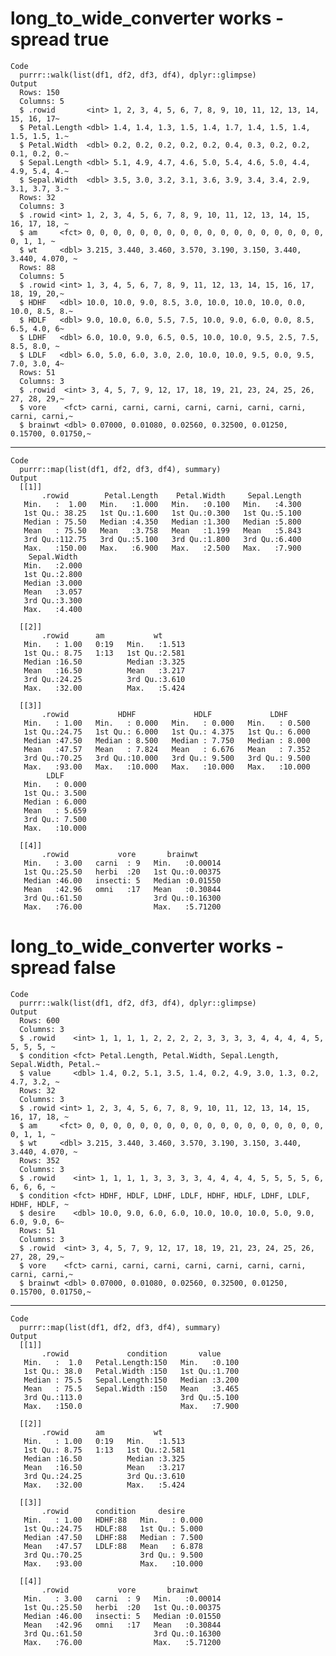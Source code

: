 # long_to_wide_converter works - spread true

    Code
      purrr::walk(list(df1, df2, df3, df4), dplyr::glimpse)
    Output
      Rows: 150
      Columns: 5
      $ .rowid       <int> 1, 2, 3, 4, 5, 6, 7, 8, 9, 10, 11, 12, 13, 14, 15, 16, 17~
      $ Petal.Length <dbl> 1.4, 1.4, 1.3, 1.5, 1.4, 1.7, 1.4, 1.5, 1.4, 1.5, 1.5, 1.~
      $ Petal.Width  <dbl> 0.2, 0.2, 0.2, 0.2, 0.2, 0.4, 0.3, 0.2, 0.2, 0.1, 0.2, 0.~
      $ Sepal.Length <dbl> 5.1, 4.9, 4.7, 4.6, 5.0, 5.4, 4.6, 5.0, 4.4, 4.9, 5.4, 4.~
      $ Sepal.Width  <dbl> 3.5, 3.0, 3.2, 3.1, 3.6, 3.9, 3.4, 3.4, 2.9, 3.1, 3.7, 3.~
      Rows: 32
      Columns: 3
      $ .rowid <int> 1, 2, 3, 4, 5, 6, 7, 8, 9, 10, 11, 12, 13, 14, 15, 16, 17, 18, ~
      $ am     <fct> 0, 0, 0, 0, 0, 0, 0, 0, 0, 0, 0, 0, 0, 0, 0, 0, 0, 0, 0, 1, 1, ~
      $ wt     <dbl> 3.215, 3.440, 3.460, 3.570, 3.190, 3.150, 3.440, 3.440, 4.070, ~
      Rows: 88
      Columns: 5
      $ .rowid <int> 1, 3, 4, 5, 6, 7, 8, 9, 11, 12, 13, 14, 15, 16, 17, 18, 19, 20,~
      $ HDHF   <dbl> 10.0, 10.0, 9.0, 8.5, 3.0, 10.0, 10.0, 10.0, 0.0, 10.0, 8.5, 8.~
      $ HDLF   <dbl> 9.0, 10.0, 6.0, 5.5, 7.5, 10.0, 9.0, 6.0, 0.0, 8.5, 6.5, 4.0, 6~
      $ LDHF   <dbl> 6.0, 10.0, 9.0, 6.5, 0.5, 10.0, 10.0, 9.5, 2.5, 7.5, 8.5, 8.0, ~
      $ LDLF   <dbl> 6.0, 5.0, 6.0, 3.0, 2.0, 10.0, 10.0, 9.5, 0.0, 9.5, 7.0, 3.0, 4~
      Rows: 51
      Columns: 3
      $ .rowid  <int> 3, 4, 5, 7, 9, 12, 17, 18, 19, 21, 23, 24, 25, 26, 27, 28, 29,~
      $ vore    <fct> carni, carni, carni, carni, carni, carni, carni, carni, carni,~
      $ brainwt <dbl> 0.07000, 0.01080, 0.02560, 0.32500, 0.01250, 0.15700, 0.01750,~

---

    Code
      purrr::map(list(df1, df2, df3, df4), summary)
    Output
      [[1]]
           .rowid        Petal.Length    Petal.Width     Sepal.Length  
       Min.   :  1.00   Min.   :1.000   Min.   :0.100   Min.   :4.300  
       1st Qu.: 38.25   1st Qu.:1.600   1st Qu.:0.300   1st Qu.:5.100  
       Median : 75.50   Median :4.350   Median :1.300   Median :5.800  
       Mean   : 75.50   Mean   :3.758   Mean   :1.199   Mean   :5.843  
       3rd Qu.:112.75   3rd Qu.:5.100   3rd Qu.:1.800   3rd Qu.:6.400  
       Max.   :150.00   Max.   :6.900   Max.   :2.500   Max.   :7.900  
        Sepal.Width   
       Min.   :2.000  
       1st Qu.:2.800  
       Median :3.000  
       Mean   :3.057  
       3rd Qu.:3.300  
       Max.   :4.400  
      
      [[2]]
           .rowid      am           wt       
       Min.   : 1.00   0:19   Min.   :1.513  
       1st Qu.: 8.75   1:13   1st Qu.:2.581  
       Median :16.50          Median :3.325  
       Mean   :16.50          Mean   :3.217  
       3rd Qu.:24.25          3rd Qu.:3.610  
       Max.   :32.00          Max.   :5.424  
      
      [[3]]
           .rowid           HDHF             HDLF             LDHF       
       Min.   : 1.00   Min.   : 0.000   Min.   : 0.000   Min.   : 0.500  
       1st Qu.:24.75   1st Qu.: 6.000   1st Qu.: 4.375   1st Qu.: 6.000  
       Median :47.50   Median : 8.500   Median : 7.750   Median : 8.000  
       Mean   :47.57   Mean   : 7.824   Mean   : 6.676   Mean   : 7.352  
       3rd Qu.:70.25   3rd Qu.:10.000   3rd Qu.: 9.500   3rd Qu.: 9.500  
       Max.   :93.00   Max.   :10.000   Max.   :10.000   Max.   :10.000  
            LDLF       
       Min.   : 0.000  
       1st Qu.: 3.500  
       Median : 6.000  
       Mean   : 5.659  
       3rd Qu.: 7.500  
       Max.   :10.000  
      
      [[4]]
           .rowid           vore       brainwt       
       Min.   : 3.00   carni  : 9   Min.   :0.00014  
       1st Qu.:25.50   herbi  :20   1st Qu.:0.00375  
       Median :46.00   insecti: 5   Median :0.01550  
       Mean   :42.96   omni   :17   Mean   :0.30844  
       3rd Qu.:61.50                3rd Qu.:0.16300  
       Max.   :76.00                Max.   :5.71200  
      

# long_to_wide_converter works - spread false

    Code
      purrr::walk(list(df1, df2, df3, df4), dplyr::glimpse)
    Output
      Rows: 600
      Columns: 3
      $ .rowid    <int> 1, 1, 1, 1, 2, 2, 2, 2, 3, 3, 3, 3, 4, 4, 4, 4, 5, 5, 5, 5, ~
      $ condition <fct> Petal.Length, Petal.Width, Sepal.Length, Sepal.Width, Petal.~
      $ value     <dbl> 1.4, 0.2, 5.1, 3.5, 1.4, 0.2, 4.9, 3.0, 1.3, 0.2, 4.7, 3.2, ~
      Rows: 32
      Columns: 3
      $ .rowid <int> 1, 2, 3, 4, 5, 6, 7, 8, 9, 10, 11, 12, 13, 14, 15, 16, 17, 18, ~
      $ am     <fct> 0, 0, 0, 0, 0, 0, 0, 0, 0, 0, 0, 0, 0, 0, 0, 0, 0, 0, 0, 1, 1, ~
      $ wt     <dbl> 3.215, 3.440, 3.460, 3.570, 3.190, 3.150, 3.440, 3.440, 4.070, ~
      Rows: 352
      Columns: 3
      $ .rowid    <int> 1, 1, 1, 1, 3, 3, 3, 3, 4, 4, 4, 4, 5, 5, 5, 5, 6, 6, 6, 6, ~
      $ condition <fct> HDHF, HDLF, LDHF, LDLF, HDHF, HDLF, LDHF, LDLF, HDHF, HDLF, ~
      $ desire    <dbl> 10.0, 9.0, 6.0, 6.0, 10.0, 10.0, 10.0, 5.0, 9.0, 6.0, 9.0, 6~
      Rows: 51
      Columns: 3
      $ .rowid  <int> 3, 4, 5, 7, 9, 12, 17, 18, 19, 21, 23, 24, 25, 26, 27, 28, 29,~
      $ vore    <fct> carni, carni, carni, carni, carni, carni, carni, carni, carni,~
      $ brainwt <dbl> 0.07000, 0.01080, 0.02560, 0.32500, 0.01250, 0.15700, 0.01750,~

---

    Code
      purrr::map(list(df1, df2, df3, df4), summary)
    Output
      [[1]]
           .rowid             condition       value      
       Min.   :  1.0   Petal.Length:150   Min.   :0.100  
       1st Qu.: 38.0   Petal.Width :150   1st Qu.:1.700  
       Median : 75.5   Sepal.Length:150   Median :3.200  
       Mean   : 75.5   Sepal.Width :150   Mean   :3.465  
       3rd Qu.:113.0                      3rd Qu.:5.100  
       Max.   :150.0                      Max.   :7.900  
      
      [[2]]
           .rowid      am           wt       
       Min.   : 1.00   0:19   Min.   :1.513  
       1st Qu.: 8.75   1:13   1st Qu.:2.581  
       Median :16.50          Median :3.325  
       Mean   :16.50          Mean   :3.217  
       3rd Qu.:24.25          3rd Qu.:3.610  
       Max.   :32.00          Max.   :5.424  
      
      [[3]]
           .rowid      condition     desire      
       Min.   : 1.00   HDHF:88   Min.   : 0.000  
       1st Qu.:24.75   HDLF:88   1st Qu.: 5.000  
       Median :47.50   LDHF:88   Median : 7.500  
       Mean   :47.57   LDLF:88   Mean   : 6.878  
       3rd Qu.:70.25             3rd Qu.: 9.500  
       Max.   :93.00             Max.   :10.000  
      
      [[4]]
           .rowid           vore       brainwt       
       Min.   : 3.00   carni  : 9   Min.   :0.00014  
       1st Qu.:25.50   herbi  :20   1st Qu.:0.00375  
       Median :46.00   insecti: 5   Median :0.01550  
       Mean   :42.96   omni   :17   Mean   :0.30844  
       3rd Qu.:61.50                3rd Qu.:0.16300  
       Max.   :76.00                Max.   :5.71200  
      

